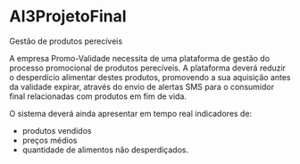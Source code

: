 # AI3ProjetoFinal
Gestão de produtos perecíveis

A empresa Promo-Validade necessita de uma plataforma de gestão do processo promocional de produtos perecíveis. A plataforma deverá reduzir o desperdício alimentar destes produtos, promovendo a sua aquisição antes da validade expirar, através do envio de alertas SMS para o consumidor final relacionadas com produtos em fim de vida.

O sistema deverá ainda apresentar em tempo real indicadores de:
- produtos vendidos
- preços médios
- quantidade de alimentos não desperdiçados.
